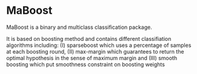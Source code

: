 # MaBoost
MaBoost is a binary and multiclass classification package.

It is based on boosting method and contains different classifiation algorithms including:
(I) sparseboost which uses a percentage of samples at each boosting round,
(II) max-margin which guarantees to return the optimal hypothesis in the sense of maximum margin and
(III) smooth boosting which put smoothness constraint on boosting weights 


